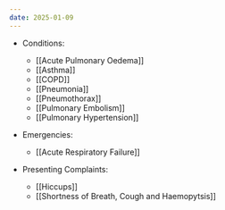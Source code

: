```yaml
---
date: 2025-01-09
---
```

<!-- QueryToSerialize: list rows.file.link from "01 Disciplines" where  contains(Rotations, "[" + this.file.name + "](" + replace(this.file.folder + "/" + this.file.name + "." + this.file.ext, " ", "%20")   + ")") OR contains(Rotations, this.file.link) or contains(file.path,this.file.name) sort file.name asc group by reverse(split(file.folder, "/"))[0] -->
<!-- SerializedQuery: list rows.file.link from "01 Disciplines" where  contains(Rotations, "[" + this.file.name + "](" + replace(this.file.folder + "/" + this.file.name + "." + this.file.ext, " ", "%20")   + ")") OR contains(Rotations, this.file.link) or contains(file.path,this.file.name) sort file.name asc group by reverse(split(file.folder, "/"))[0] -->
- Conditions: 
    - [[Acute Pulmonary Oedema]]
    - [[Asthma]]
    - [[COPD]]
    - [[Pneumonia]]
    - [[Pneumothorax]]
    - [[Pulmonary Embolism]]
    - [[Pulmonary Hypertension]]

- Emergencies: 
    - [[Acute Respiratory Failure]]

- Presenting Complaints: 
    - [[Hiccups]]
    - [[Shortness of Breath, Cough and Haemopytsis]]

<!-- SerializedQuery END -->
